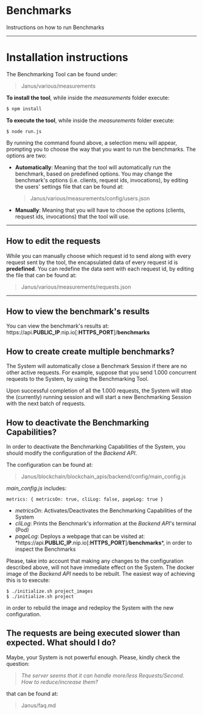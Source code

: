 # Benchmarks

Instructions on how to run Benchmarks

---

# Installation instructions

The Benchmarking Tool can be found under:

> Janus/various/measurements

**To install the tool**, while inside the _measurements_ folder execute:

```bash
$ npm install
```

**To execute the tool**, while inside the _measurements_ folder execute:

```
$ node run.js
```

By running the command found above, a selection menu will appear, prompting you to choose the way that you want to run the benchmarks.
The options are two:

- **Automatically**: Meaning that the tool will automatically run the benchmark, based on predefined options. You may change the benchmark's options (i.e. clients, request ids, invocations), by editing the users' settings file that can be found at:

  > Janus/various/measurements/config/users.json

- **Manually**: Meaning that you will have to choose the options (clients, request ids, invocations) that the tool will use.

---

## How to edit the requests

While you can manually choose which request id to send along with every request sent by the tool, the encapsulated data of every request id is **predefined**.
You can redefine the data sent with each request id, by editing the file that can be found at:

> Janus/various/measurements/requests.json

---

## How to view the benchmark's results

You can view the benchmark's results at: https://api.**PUBLIC_IP**.nip.io[:**HTTPS_PORT**]/**benchmarks**

## How to create create multiple benchmarks?

The System will automatically close a Benchmark Session if there are no other active requests.
For example, suppose that you send 1.000 concurrent requests to the System, by using the Benchmarking Tool.

Upon successful completion of all the 1.000 requests, the System will stop the (currently) running session and will start a new Benchmarking Session with the next batch of requests.

## How to deactivate the Benchmarking Capabilities?

In order to deactivate the Benchmarking Capabilities of the System, you should modify the configuration of the _Backend API_.

The configuration can be found at:

> Janus/blockchain/blockchain_apis/backend/config/main_config.js

_main_config.js_ includes:

`metrics: { metricsOn: true, cliLog: false, pageLog: true }`

- _metricsOn_: Activates/Deactivates the Benchmarking Capabilities of the System
- _cliLog_: Prints the Benchmark's information at the _Backend API_'s terminal (Pod)
- _pageLog_: Deploys a webpage that can be visited at: \*https://api.**PUBLIC_IP**.nip.io[:**HTTPS_PORT**]/**benchmarks***, in order to inspect the Benchmarks

Please, take into account that making any changes to the configuration described above, will not have immediate effect on the System.
The docker image of the _Backend API_ needs to be rebuilt. The easiest way of achieving this is to execute:

```
$ ./initialize.sh project_images
$ ./initialize.sh project
```

in order to rebuild the image and redeploy the System with the new configuration.

## The requests are being executed slower than expected. What should I do?

Maybe, your System is not powerful enough.
Please, kindly check the question:

> _The server seems that it can handle <i>more/less</i> Requests/Second. How to reduce/increase them?_

that can be found at:

> Janus/faq.md
